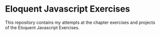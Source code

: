 # Eloquent Javascript Exercises

This repository contains my attempts at the chapter exercises and projects of the Eloquent Javascript Exercises.
